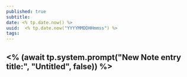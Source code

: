 ```yaml
---
published: true
subtitle: 
date: <% tp.date.now() %>
uuid:  <% tp.date.now("YYYYMMDDHHmmss") %>
tags: 
---
```


## <% (await tp.system.prompt("New Note entry title:", "Untitled", false)) %>